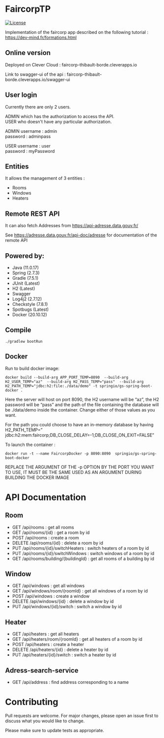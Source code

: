 
# FaircorpTP
[![License](https://img.shields.io/badge/License-Apache%202.0-blue.svg)](https://opensource.org/licenses/Apache-2.0)


Implementation of the faircorp app described on the following tutorial : https://dev-mind.fr/formations.html

## Online version
          
Deployed on Clever Cloud :  faircorp-thibault-borde.cleverapps.io 

Link to swagger-ui of the api : faircorp-thibault-borde.cleverapps.io/swagger-ui 

## User login

Currently there are only 2 users.

ADMIN which has the authorization to access the API. <br>
USER who doesn't have any particular authorization. <br>

ADMIN username : admin <br>
      password : adminpass <br>
      
      
USER  username : user <br> 
      password : myPassword   <br>

## Entities

It allows the management of 3 entities :
- Rooms
- Windows
- Heaters

## Remote REST API

It can also fetch Addresses from https://api-adresse.data.gouv.fr/

See https://adresse.data.gouv.fr/api-doc/adresse for documentation of the remote API

## Powered by:
- Java        (11.0.17)
- Spring      (2.7.3)
- Gradle      (7.5.1)
- JUnit       (Latest)
- H2          (Latest)
- Swagger 
- Log4j2      (2.7.12)
- Checkstyle  (7.8.1)
- Spotbugs    (Latest)
- Docker      (20.10.12)



## Compile

```Linux
./gradlew bootRun
```                
    
## Docker

Run to build docker image:

```Linux
docker build --build-arg APP_PORT_TEMP=8090  --build-arg H2_USER_TEMP="az"  --build-arg H2_PASS_TEMP="pass"  --build-arg H2_PATH_TEMP="jdbc:h2:file:./data/demo" -t springio/gs-spring-boot-docker .
```
Here the server will host on port 8090, the H2 username will be “az”, the H2 password will be “pass” and the path of the file containing the database will be ./data/demo inside the container. Change either of those values as you want. <br>

For the path you could choose to have an in-memory database by having H2_PATH_TEMP=” jdbc:h2:mem:faircorp;DB_CLOSE_DELAY=-1;DB_CLOSE_ON_EXIT=FALSE” <br>

To launch the container :

```Linux
docker run -t --name FaircorpDocker -p 8090:8090  springio/gs-spring-boot-docker
```

REPLACE THE ARGUMENT OF THE -p OPTION BY THE PORT YOU WANT TO USE, IT MUST BE THE SAME USED AS AN ARGUMENT DURING BUILDING THE DOCKER IMAGE


# API Documentation

## Room

- GET /api/rooms : get all rooms
- GET /api/rooms/{id} : get a room by id
- POST /api/rooms : create a room
- DELETE /api/rooms/{id} : delete a room by id
- PUT /api/rooms/{id}/switchHeaters : switch heaters of a room by id
- PUT /api/rooms/{id}/switchWindows : switch windows of a room by id
- GET /api/rooms/building/{buildingId} : get all rooms of a building by id

## Window

- GET /api/windows : get all windows
- GET /api/windows/room/{roomId} : get all windows of a room by id
- POST /api/windows : create a window
- DELETE /api/windows/{id} : delete a window by id
- PUT /api/windows/{id}/switch : switch a window by id

## Heater

- GET /api/heaters : get all heaters
- GET /api/heaters/room/{roomId} : get all heaters of a room by id
- POST /api/heaters : create a heater
- DELETE /api/heaters/{id} : delete a heater by id
- PUT /api/heaters/{id}/switch : switch a heater by id

## Adress-search-service

- GET /api/address : find address corresponding to a name


# Contributing

Pull requests are welcome. For major changes, please open an issue first
to discuss what you would like to change.

Please make sure to update tests as appropriate.
